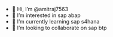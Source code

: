 - 👋 Hi, I’m @amitraj7563
- 👀 I’m interested in sap abap
- 🌱 I’m currently learning sap s4hana
- 💞️ I’m looking to collaborate on sap btp


<!---
amitraj7563/amitraj7563 is a ✨ special ✨ repository because its `README.md` (this file) appears on your GitHub profile.
You can click the Preview link to take a look at your changes.
--->
